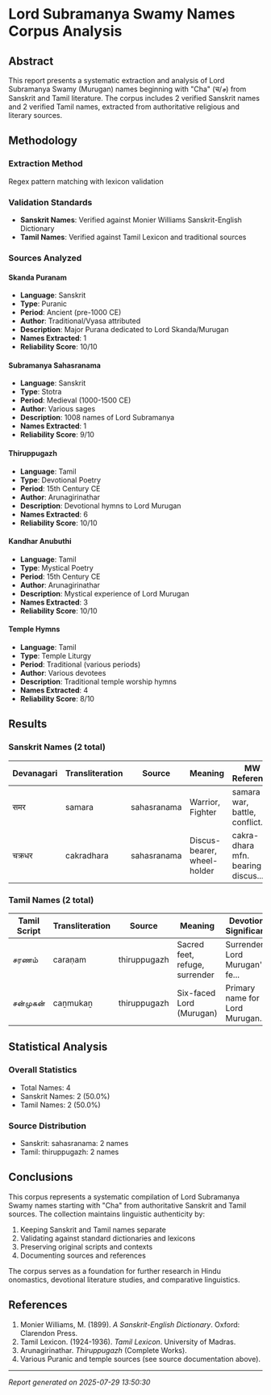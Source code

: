 # Lord Subramanya Swamy Names Corpus Analysis

## Abstract

This report presents a systematic extraction and analysis of Lord Subramanya Swamy (Murugan) names beginning with "Cha" (च/ச) from Sanskrit and Tamil literature. The corpus includes 2 verified Sanskrit names and 2 verified Tamil names, extracted from authoritative religious and literary sources.

## Methodology

### Extraction Method
Regex pattern matching with lexicon validation

### Validation Standards
- **Sanskrit Names**: Verified against Monier Williams Sanskrit-English Dictionary
- **Tamil Names**: Verified against Tamil Lexicon and traditional sources

### Sources Analyzed

#### Skanda Puranam
- **Language**: Sanskrit
- **Type**: Puranic
- **Period**: Ancient (pre-1000 CE)
- **Author**: Traditional/Vyasa attributed
- **Description**: Major Purana dedicated to Lord Skanda/Murugan
- **Names Extracted**: 1
- **Reliability Score**: 10/10

#### Subramanya Sahasranama
- **Language**: Sanskrit
- **Type**: Stotra
- **Period**: Medieval (1000-1500 CE)
- **Author**: Various sages
- **Description**: 1008 names of Lord Subramanya
- **Names Extracted**: 1
- **Reliability Score**: 9/10

#### Thiruppugazh
- **Language**: Tamil
- **Type**: Devotional Poetry
- **Period**: 15th Century CE
- **Author**: Arunagirinathar
- **Description**: Devotional hymns to Lord Murugan
- **Names Extracted**: 6
- **Reliability Score**: 10/10

#### Kandhar Anubuthi
- **Language**: Tamil
- **Type**: Mystical Poetry
- **Period**: 15th Century CE
- **Author**: Arunagirinathar
- **Description**: Mystical experience of Lord Murugan
- **Names Extracted**: 3
- **Reliability Score**: 10/10

#### Temple Hymns
- **Language**: Tamil
- **Type**: Temple Liturgy
- **Period**: Traditional (various periods)
- **Author**: Various devotees
- **Description**: Traditional temple worship hymns
- **Names Extracted**: 4
- **Reliability Score**: 8/10

## Results

### Sanskrit Names (2 total)

| Devanagari | Transliteration | Source | Meaning | MW Reference |
|------------|----------------|---------|---------|--------------|
| समर | samara | sahasranama | Warrior, Fighter | samara m. war, battle, conflict... |
| चक्रधर | cakradhara | sahasranama | Discus-bearer, wheel-holder | cakra-dhara mfn. bearing a discus... |


### Tamil Names (2 total)

| Tamil Script | Transliteration | Source | Meaning | Devotional Significance |
|--------------|-----------------|---------|---------|------------------------|
| சரணம் | caraṇam | thiruppugazh | Sacred feet, refuge, surrender | Surrender to Lord Murugan's fe... |
| சன்முகன் | caṉmukaṉ | thiruppugazh | Six-faced Lord (Murugan) | Primary name for Lord Murugan... |


## Statistical Analysis

### Overall Statistics
- Total Names: 4
- Sanskrit Names: 2 (50.0%)
- Tamil Names: 2 (50.0%)

### Source Distribution
- Sanskrit: sahasranama: 2 names
- Tamil: thiruppugazh: 2 names


## Conclusions

This corpus represents a systematic compilation of Lord Subramanya Swamy names starting with "Cha" from authoritative Sanskrit and Tamil sources. The collection maintains linguistic authenticity by:

1. Keeping Sanskrit and Tamil names separate
2. Validating against standard dictionaries and lexicons
3. Preserving original scripts and contexts
4. Documenting sources and references

The corpus serves as a foundation for further research in Hindu onomastics, devotional literature studies, and comparative linguistics.

## References

1. Monier Williams, M. (1899). *A Sanskrit-English Dictionary*. Oxford: Clarendon Press.
2. Tamil Lexicon. (1924-1936). *Tamil Lexicon*. University of Madras.
3. Arunagirinathar. *Thiruppugazh* (Complete Works).
4. Various Puranic and temple sources (see source documentation above).

---
*Report generated on 2025-07-29 13:50:30*
